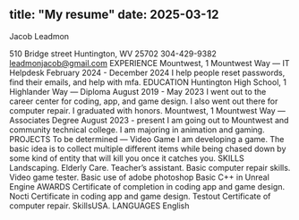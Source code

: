 title: "My resume"
date: 2025-03-12
------------------
Jacob Leadmon


510 Bridge street
Huntington, WV 25702
304-429-9382
leadmonjacob@gmail.com
EXPERIENCE
Mountwest, 1 Mountwest Way — IT Helpdesk
February 2024 - December 2024
I help people reset passwords, find their emails, and help with mfa.
EDUCATION
Huntington High School, 1 Highlander Way — Diploma
August 2019 - May 2023
I went out to the career center for coding, app, and game design. I also went out there for computer repair. I graduated with honors.
Mountwest, 1 Mountwest Way — Associates Degree
August 2023 - present
I am going out to Mountwest and community technical college. I am majoring in animation and gaming.
PROJECTS
To be determined — Video Game
I am developing a game. The basic idea is to collect multiple different items while being chased down by some kind of entity that will kill you once it catches you.
SKILLS
Landscaping.
Elderly Care.
Teacher’s assistant.
Basic computer repair skills.
Video game tester.
Basic use of adobe photoshop
Basic C++ in Unreal Engine
AWARDS
Certificate of completion in coding app and game design.
Nocti Certificate in coding app and game design.
Testout Certificate of computer repair.
SkillsUSA.
LANGUAGES
English

